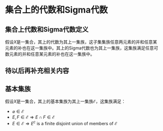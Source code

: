 # 集合上的代数和Sigma代数

## 集合上代数和Sigma代数定义
假设$X$是一集合，其上的代数为其上一集族，这子集集族任意两元素的并和任意某元素的补也在这一集族中。其上的Sigma代数也为其上一集族，这集族满足任意可数元素的并和任意某元素的补也在这一集族中。


## 待以后再补充相关内容







## 基本集族
假设$X$是一集合，其上的基本集族为其上一集族$\mathcal E$，这集族满足：
* $\varnothing \in \mathcal E$
* $E,F\in \mathcal E \Rightarrow E\cap F \in \mathcal E$
* $E\in \mathcal E \Rightarrow E^{c} \text{ is a finite disjoint union of members of }\mathcal E$
